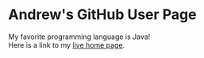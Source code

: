 # Andrew's GitHub User Page
My favorite programming language is Java!
<br>
Here is a link to my [live home page](https://andrewtran5222.github.io/home/).
